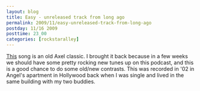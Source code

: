 ```yaml
---
layout: blog
title: Easy - unreleased track from long ago
permalink: 2009/11/easy-unreleased-track-from-long-ago
postday: 11/16 2009
posttime: 23_00
categories: [rockstaralley]
---
```


<p><a href="http://www.kristeraxel.com/media/2010-0911-e.mp3">This</a> song is an old Axel classic. I brought it back because in a few weeks we should have some pretty rocking new tunes up on this podcast, and this is a good chance to do some old/new contrasts. This was recorded in &#039;02 in Angel&#039;s apartment in Hollywood back when I was single and lived in the same building with my two buddies.</p>
